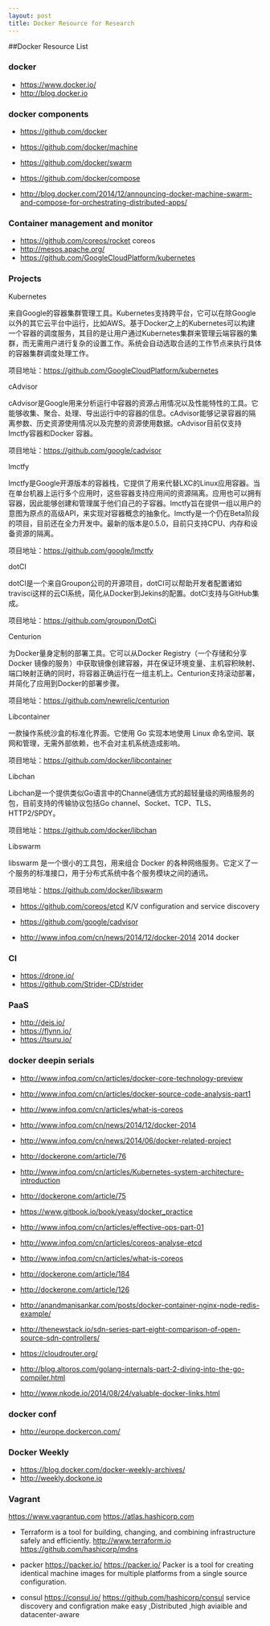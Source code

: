 ```yaml
---
layout: post
title: Docker Resource for Research 
---
```


##Docker Resource List

### docker 
- <https://www.docker.io/>
- <http://blog.docker.io>

### docker components
- <https://github.com/docker>
- <https://github.com/docker/machine>
- <https://github.com/docker/swarm>
- <https://github.com/docker/compose>

- <http://blog.docker.com/2014/12/announcing-docker-machine-swarm-and-compose-for-orchestrating-distributed-apps/>

### Container management and monitor
- <https://github.com/coreos/rocket> coreos
- <http://mesos.apache.org/>
- <https://github.com/GoogleCloudPlatform/kubernetes>

### Projects

Kubernetes 

来自Google的容器集群管理工具。Kubernetes支持跨平台，它可以在除Google以外的其它云平台中运行，比如AWS。基于Docker之上的Kubernetes可以构建一个容器的调度服务，其目的是让用户通过Kubernetes集群来管理云端容器的集群，而无需用户进行复杂的设置工作。系统会自动选取合适的工作节点来执行具体的容器集群调度处理工作。

项目地址：<https://github.com/GoogleCloudPlatform/kubernetes>

cAdvisor 

cAdvisor是Google用来分析运行中容器的资源占用情况以及性能特性的工具。它能够收集、聚合、处理、导出运行中的容器的信息。cAdvisor能够记录容器的隔离参数、历史资源使用情况以及完整的资源使用数据。cAdvisor目前仅支持lmctfy容器和Docker 容器。

项目地址：<https://github.com/google/cadvisor>

lmctfy 

lmctfy是Google开源版本的容器栈，它提供了用来代替LXC的Linux应用容器。当在单台机器上运行多个应用时，这些容器支持应用间的资源隔离。应用也可以拥有容器，因此能够创建和管理属于他们自己的子容器。lmctfy旨在提供一组以用户的意图为原点的高级API，来实现对容器概念的抽象化。lmctfy是一个仍在Beta阶段的项目，目前还在全力开发中。最新的版本是0.5.0，目前只支持CPU、内存和设备资源的隔离。

项目地址：<https://github.com/google/lmctfy>

dotCI 

dotCI是一个来自Groupon公司的开源项目，dotCI可以帮助开发者配置诸如travisci这样的云CI系统，简化从Docker到Jekins的配置。dotCI支持与GitHub集成。

项目地址：<https://github.com/groupon/DotCi>

Centurion 

为Docker量身定制的部署工具。它可以从Docker Registry（一个存储和分享 Docker 镜像的服务）中获取镜像创建容器，并在保证环境变量、主机容积映射、端口映射正确的同时，将容器正确运行在一组主机上。Centurion支持滚动部署，并简化了应用到Docker的部署步骤。

项目地址：<https://github.com/newrelic/centurion>

Libcontainer 

一款操作系统沙盒的标准化界面。它使用 Go 实现本地使用 Linux 命名空间、联网和管理，无需外部依赖，也不会对主机系统造成影响。

项目地址：<https://github.com/docker/libcontainer>

Libchan 

Libchan是一个提供类似Go语言中的Channel通信方式的超轻量级的网络服务的包，目前支持的传输协议包括Go channel、Socket、TCP、TLS、HTTP2/SPDY。

项目地址：<https://github.com/docker/libchan>

Libswarm 

libswarm 是一个很小的工具包，用来组合 Docker 的各种网络服务。它定义了一个服务的标准接口，用于分布式系统中各个服务模块之间的通讯。

项目地址：<https://github.com/docker/libswarm>

- <https://github.com/coreos/etcd> K/V configuration and service discovery
- <https://github.com/google/cadvisor>


- <http://www.infoq.com/cn/news/2014/12/docker-2014>  2014 docker 

###  CI

- <https://drone.io/>
- <https://github.com/Strider-CD/strider>

### PaaS
- <http://deis.io/>
- <https://flynn.io/>
- <https://tsuru.io/>


### docker deepin serials

- <http://www.infoq.com/cn/articles/docker-core-technology-preview>
- <http://www.infoq.com/cn/articles/docker-source-code-analysis-part1>
- <http://www.infoq.com/cn/articles/what-is-coreos>
- <http://www.infoq.com/cn/news/2014/12/docker-2014>
- <http://www.infoq.com/cn/news/2014/06/docker-related-project>
- <http://dockerone.com/article/76>
- <http://www.infoq.com/cn/articles/Kubernetes-system-architecture-introduction>
- <http://dockerone.com/article/75>
- <https://www.gitbook.io/book/yeasy/docker_practice>
- <http://www.infoq.com/cn/articles/effective-ops-part-01>
- <http://www.infoq.com/cn/articles/coreos-analyse-etcd>
- <http://www.infoq.com/cn/articles/what-is-coreos>
- <http://dockerone.com/article/184>
- <http://dockerone.com/article/126>

- <http://anandmanisankar.com/posts/docker-container-nginx-node-redis-example/>
- <http://thenewstack.io/sdn-series-part-eight-comparison-of-open-source-sdn-controllers/>
- <https://cloudrouter.org/>
- <http://blog.altoros.com/golang-internals-part-2-diving-into-the-go-compiler.html>
- <http://www.nkode.io/2014/08/24/valuable-docker-links.html>  


### docker conf

- <http://europe.dockercon.com/>

### Docker Weekly 

- <https://blog.docker.com/docker-weekly-archives/>
- <http://weekly.dockone.io>


### Vagrant 

<https://www.vagrantup.com>
<https://atlas.hashicorp.com>

- Terraform 
is a tool for building, changing, and combining infrastructure safely and efficiently.
<http://www.terraform.io>
<https://github.com/hashicorp/mdns>

- packer
<https://packer.io/> <https://packer.io/>
Packer is a tool for creating identical machine images for multiple platforms from a single source configuration.

- consul 
<https://consul.io/>
<https://github.com/hashicorp/consul>
service discovery  and configration make easy ,Distributed ,high aviaible  and datacenter-aware

